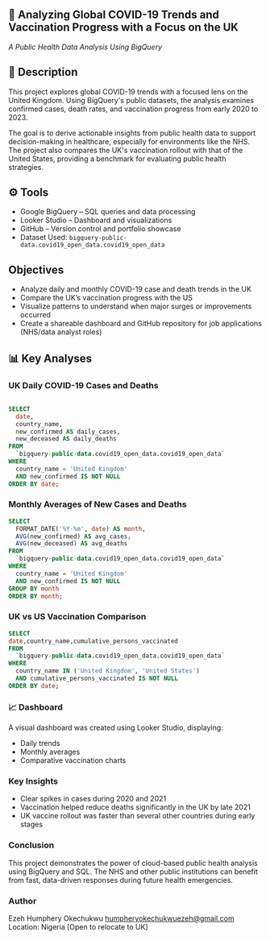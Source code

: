 ## 📂 Analyzing Global COVID-19 Trends and Vaccination Progress with a Focus on the UK
*A Public Health Data Analysis Using BigQuery*

## 📌 Description

This project explores global COVID-19 trends with a focused lens on the United Kingdom. Using BigQuery's public datasets, the analysis examines confirmed cases, death rates, and vaccination progress from early 2020 to 2023.

The goal is to derive actionable insights from public health data to support decision-making in healthcare, especially for environments like the NHS. The project also compares the UK's vaccination rollout with that of the United States, providing a benchmark for evaluating public health strategies.

## ⚙️ Tools

- Google BigQuery – SQL queries and data processing  
- Looker Studio – Dashboard and visualizations  
- GitHub – Version control and portfolio showcase  
- Dataset Used: `bigquery-public-data.covid19_open_data.covid19_open_data`

##  Objectives

- Analyze daily and monthly COVID-19 case and death trends in the UK  
- Compare the UK’s vaccination progress with the US  
- Visualize patterns to understand when major surges or improvements occurred  
- Create a shareable dashboard and GitHub repository for job applications (NHS/data analyst roles)

## 📊 Key Analyses

### UK Daily COVID-19 Cases and Deaths

```sql

SELECT
  date,
  country_name,
  new_confirmed AS daily_cases,
  new_deceased AS daily_deaths
FROM
  `bigquery-public-data.covid19_open_data.covid19_open_data`
WHERE
  country_name = 'United Kingdom'
  AND new_confirmed IS NOT NULL
ORDER BY date;
```


### Monthly Averages of New Cases and Deaths
```sql
SELECT
  FORMAT_DATE('%Y-%m', date) AS month,
  AVG(new_confirmed) AS avg_cases,
  AVG(new_deceased) AS avg_deaths
FROM
  `bigquery-public-data.covid19_open_data.covid19_open_data`
WHERE
  country_name = 'United Kingdom'
  AND new_confirmed IS NOT NULL
GROUP BY month
ORDER BY month;
```

### UK vs US Vaccination Comparison
```sql
SELECT
date,country_name,cumulative_persons_vaccinated
FROM
  `bigquery-public-data.covid19_open_data.covid19_open_data`
WHERE
  country_name IN ('United Kingdom', 'United States')
  AND cumulative_persons_vaccinated IS NOT NULL
ORDER BY date;
```
### 📈 Dashboard
A visual dashboard was created using Looker Studio, displaying:
- Daily trends
- Monthly averages
- Comparative vaccination charts

### Key Insights
- Clear spikes in cases during 2020 and 2021
- Vaccination helped reduce deaths significantly in the UK by late 2021
- UK vaccine rollout was faster than several other countries during early stages

### Conclusion
This project demonstrates the power of cloud-based public health analysis using BigQuery and SQL. The NHS and other public institutions can benefit from fast, data-driven responses during future health emergencies.

### Author
Ezeh Humphery Okechukwu
humpheryokechukwuezeh@gmail.com
Location: Nigeria [Open to relocate to UK]
